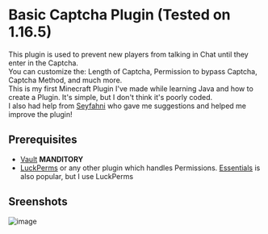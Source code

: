 # Basic Captcha Plugin (Tested on 1.16.5)

This plugin is used to prevent new players from talking in Chat until they enter in the Captcha.  
You can customize the: Length of Captcha, Permission to bypass Captcha, Captcha Method, and much more.  
This is my first Minecraft Plugin I've made while learning Java and how to create a Plugin. It's simple, but I don't think it's poorly coded.  
I also had help from [Seyfahni](https://github.com/seyfahni) who gave me suggestions and helped me improve the plugin!  

## Prerequisites

* [Vault](https://www.spigotmc.org/resources/vault.34315/) **MANDITORY**
* [LuckPerms](https://www.spigotmc.org/resources/luckperms.28140/) or any other plugin which handles Permissions. [Essentials](https://www.spigotmc.org/resources/essentialsx.9089/) is also popular, but I use LuckPerms

## Sreenshots
![image](https://user-images.githubusercontent.com/36930553/113369114-7bd0eb00-932e-11eb-8fd4-a18fa7765c57.png)
